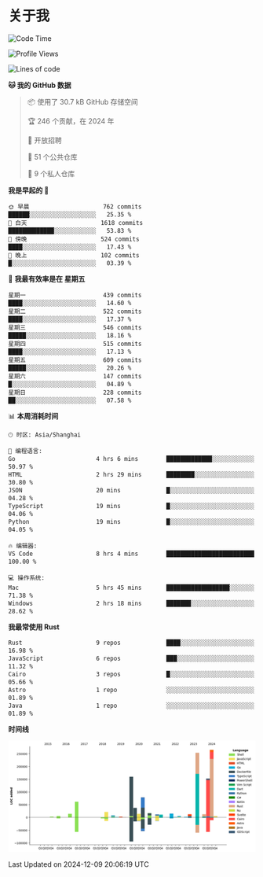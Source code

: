 # 关于我

<!--START_SECTION:waka-->
![Code Time](http://img.shields.io/badge/Code%20Time-3%2C342%20hrs%2039%20mins-blue)

![Profile Views](http://img.shields.io/badge/%E4%B8%AA%E4%BA%BA%E8%B5%84%E6%96%99%E8%A7%82%E7%9C%8B%E6%AC%A1%E6%95%B0-0-blue)

![Lines of code](https://img.shields.io/badge/%E4%BB%8E%E3%80%8CHello%20World%E3%80%8D%E8%B5%B7%E6%88%91%E5%B7%B2%E7%BB%8F%E5%86%99%E4%BA%86-1.2%20million%20%E8%A1%8C%E4%BB%A3%E7%A0%81-blue)

**🐱 我的 GitHub 数据** 

> 📦  使用了 30.7 kB GitHub 存储空间 
 > 
> 🏆 246 个贡献，在 2024 年
 > 
> 💼 开放招聘
 > 
> 📜 51 个公共仓库 
 > 
> 🔑 9 个私人仓库 
 > 
**我是早起的 🐤** 

```text
🌞 早晨                     762 commits         ██████░░░░░░░░░░░░░░░░░░░   25.35 % 
🌆 白天                     1618 commits        █████████████░░░░░░░░░░░░   53.83 % 
🌃 傍晚                     524 commits         ████░░░░░░░░░░░░░░░░░░░░░   17.43 % 
🌙 晚上                     102 commits         █░░░░░░░░░░░░░░░░░░░░░░░░   03.39 % 
```
📅 **我最有效率是在 星期五** 

```text
星期一                      439 commits         ████░░░░░░░░░░░░░░░░░░░░░   14.60 % 
星期二                      522 commits         ████░░░░░░░░░░░░░░░░░░░░░   17.37 % 
星期三                      546 commits         █████░░░░░░░░░░░░░░░░░░░░   18.16 % 
星期四                      515 commits         ████░░░░░░░░░░░░░░░░░░░░░   17.13 % 
星期五                      609 commits         █████░░░░░░░░░░░░░░░░░░░░   20.26 % 
星期六                      147 commits         █░░░░░░░░░░░░░░░░░░░░░░░░   04.89 % 
星期日                      228 commits         ██░░░░░░░░░░░░░░░░░░░░░░░   07.58 % 
```


📊 **本周消耗时间** 

```text
🕑︎ 时区: Asia/Shanghai

💬 编程语言: 
Go                       4 hrs 6 mins        █████████████░░░░░░░░░░░░   50.97 % 
HTML                     2 hrs 29 mins       ████████░░░░░░░░░░░░░░░░░   30.80 % 
JSON                     20 mins             █░░░░░░░░░░░░░░░░░░░░░░░░   04.28 % 
TypeScript               19 mins             █░░░░░░░░░░░░░░░░░░░░░░░░   04.06 % 
Python                   19 mins             █░░░░░░░░░░░░░░░░░░░░░░░░   04.05 % 

🔥 编辑器: 
VS Code                  8 hrs 4 mins        █████████████████████████   100.00 % 

💻 操作系统: 
Mac                      5 hrs 45 mins       ██████████████████░░░░░░░   71.38 % 
Windows                  2 hrs 18 mins       ███████░░░░░░░░░░░░░░░░░░   28.62 % 
```

**我最常使用 Rust** 

```text
Rust                     9 repos             ████░░░░░░░░░░░░░░░░░░░░░   16.98 % 
JavaScript               6 repos             ███░░░░░░░░░░░░░░░░░░░░░░   11.32 % 
Cairo                    3 repos             █░░░░░░░░░░░░░░░░░░░░░░░░   05.66 % 
Astro                    1 repo              ░░░░░░░░░░░░░░░░░░░░░░░░░   01.89 % 
Java                     1 repo              ░░░░░░░░░░░░░░░░░░░░░░░░░   01.89 % 
```



**时间线**

![Lines of Code chart](https://raw.githubusercontent.com/catusax/catusax/master/assets/bar_graph.png)


 Last Updated on 2024-12-09 20:06:19 UTC
<!--END_SECTION:waka-->
